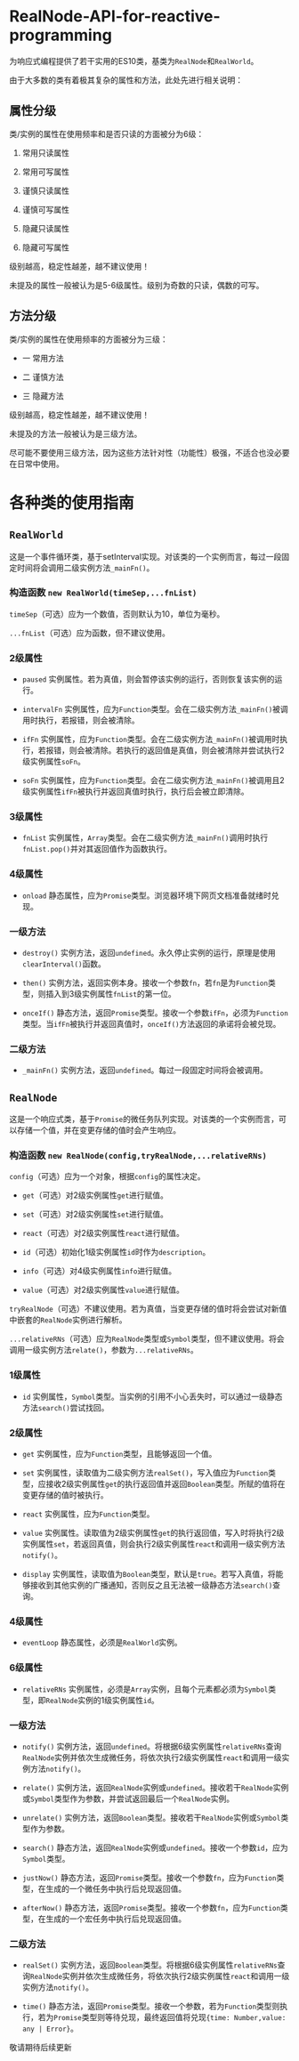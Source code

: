 # RealNode-API-for-reactive-programming

为响应式编程提供了若干实用的ES10类，基类为`RealNode`和`RealWorld`。

由于大多数的类有着极其复杂的属性和方法，此处先进行相关说明：

## 属性分级

类/实例的属性在使用频率和是否只读的方面被分为6级：

1. 常用只读属性

2. 常用可写属性

3. 谨慎只读属性

4. 谨慎可写属性

5. 隐藏只读属性

5. 隐藏可写属性

级别越高，稳定性越差，越不建议使用！

未提及的属性一般被认为是5-6级属性。级别为奇数的只读，偶数的可写。

## 方法分级

类/实例的属性在使用频率的方面被分为三级：

- 一 常用方法

- 二 谨慎方法

- 三 隐藏方法

级别越高，稳定性越差，越不建议使用！

未提及的方法一般被认为是三级方法。

尽可能不要使用三级方法，因为这些方法针对性（功能性）极强，不适合也没必要在日常中使用。

# 各种类的使用指南

## **`RealWorld`**

这是一个事件循环类，基于setInterval实现。对该类的一个实例而言，每过一段固定时间将会调用二级实例方法`_mainFn()`。

### 构造函数 `new RealWorld(timeSep,...fnList)`

`timeSep`（可选）应为一个数值，否则默认为10，单位为毫秒。

`...fnList`（可选）应为函数，但不建议使用。

### 2级属性

- `paused` 实例属性。若为真值，则会暂停该实例的运行，否则恢复该实例的运行。

- `intervalFn` 实例属性，应为`Function`类型。会在二级实例方法`_mainFn()`被调用时执行，若报错，则会被清除。

- `ifFn` 实例属性，应为`Function`类型。会在二级实例方法`_mainFn()`被调用时执行，若报错，则会被清除。若执行的返回值是真值，则会被清除并尝试执行2级实例属性`soFn`。

- `soFn` 实例属性，应为`Function`类型。会在二级实例方法`_mainFn()`被调用且2级实例属性`ifFn`被执行并返回真值时执行，执行后会被立即清除。

### 3级属性

- `fnList` 实例属性，`Array`类型。会在二级实例方法`_mainFn()`调用时执行`fnList.pop()`并对其返回值作为函数执行。

### 4级属性

- `onload` 静态属性，应为`Promise`类型。浏览器环境下网页文档准备就绪时兑现。

### 一级方法

- `destroy()` 实例方法，返回`undefined`。永久停止实例的运行，原理是使用`clearInterval()`函数。

- `then()` 实例方法，返回实例本身。接收一个参数`fn`，若`fn`是为`Function`类型，则插入到3级实例属性`fnList`的第一位。

- `onceIf()` 静态方法，返回`Promise`类型。接收一个参数`ifFn`，必须为`Function`类型。当`ifFn`被执行并返回真值时，`onceIf()`方法返回的承诺将会被兑现。

### 二级方法

- `_mainFn()` 实例方法，返回`undefined`。每过一段固定时间将会被调用。

## **`RealNode`**

这是一个响应式类，基于`Promise`的微任务队列实现。对该类的一个实例而言，可以存储一个值，并在变更存储的值时会产生响应。

### 构造函数 `new RealNode(config,tryRealNode,...relativeRNs)`

`config`（可选）应为一个对象，根据`config`的属性决定。

- `get`（可选）对2级实例属性`get`进行赋值。

- `set`（可选）对2级实例属性`set`进行赋值。

- `react`（可选）对2级实例属性`react`进行赋值。

- `id`（可选）初始化1级实例属性`id`时作为`description`。

- `info`（可选）对4级实例属性`info`进行赋值。

- `value`（可选）对2级实例属性`value`进行赋值。

`tryRealNode`（可选）不建议使用。若为真值，当变更存储的值时将会尝试对新值中嵌套的`RealNode`实例进行解析。

`...relativeRNs`（可选）应为`RealNode`类型或`Symbol`类型，但不建议使用。将会调用一级实例方法`relate()`，参数为`...relativeRNs`。

### 1级属性

- `id` 实例属性，`Symbol`类型。当实例的引用不小心丢失时，可以通过一级静态方法`search()`尝试找回。

### 2级属性

- `get` 实例属性，应为`Function`类型，且能够返回一个值。

- `set` 实例属性，读取值为二级实例方法`realSet()`，写入值应为`Function`类型，应接收2级实例属性`get`的执行返回值并返回`Boolean`类型。所赋的值将在变更存储的值时被执行。

- `react` 实例属性，应为`Function`类型。

- `value` 实例属性。读取值为2级实例属性`get`的执行返回值，写入时将执行2级实例属性`set`，若返回真值，则会执行2级实例属性`react`和调用一级实例方法`notify()`。

- `display` 实例属性，读取值为`Boolean`类型，默认是`true`。若写入真值，将能够接收到其他实例的广播通知，否则反之且无法被一级静态方法`search()`查询。

### 4级属性

- `eventLoop` 静态属性，必须是`RealWorld`实例。

### 6级属性

- `relativeRNs` 实例属性，必须是`Array`实例，且每个元素都必须为`Symbol`类型，即`RealNode`实例的1级实例属性`id`。

### 一级方法

- `notify()` 实例方法，返回`undefined`。将根据6级实例属性`relativeRNs`查询`RealNode`实例并依次生成微任务，将依次执行2级实例属性`react`和调用一级实例方法`notify()`。

- `relate()` 实例方法，返回`RealNode`实例或`undefined`。接收若干`RealNode`实例或`Symbol`类型作为参数，并尝试返回最后一个`RealNode`实例。

- `unrelate()` 实例方法，返回`Boolean`类型。接收若干`RealNode`实例或`Symbol`类型作为参数。

- `search()` 静态方法，返回`RealNode`实例或`undefined`。接收一个参数`id`，应为`Symbol`类型。

- `justNow()` 静态方法，返回`Promise`类型。接收一个参数`fn`，应为`Function`类型，在生成的一个微任务中执行后兑现返回值。

- `afterNow()` 静态方法，返回`Promise`类型。接收一个参数`fn`，应为`Function`类型，在生成的一个宏任务中执行后兑现返回值。

### 二级方法

- `realSet()` 实例方法，返回`Boolean`类型。将根据6级实例属性`relativeRNs`查询`RealNode`实例并依次生成微任务，将依次执行2级实例属性`react`和调用一级实例方法`notify()`。

- `time()` 静态方法，返回`Promise`类型。接收一个参数，若为`Function`类型则执行，若为`Promise`类型则等待兑现，最终返回值将兑现`{time: Number,value: any | Error}`。

敬请期待后续更新
